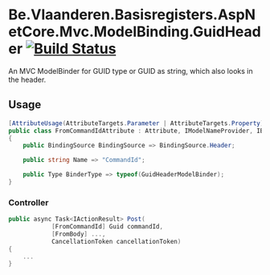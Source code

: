 # Be.Vlaanderen.Basisregisters.AspNetCore.Mvc.ModelBinding.GuidHeader [![Build Status](https://github.com/Informatievlaanderen/guid-header-modelbinding/workflows/CI/badge.svg)](https://github.com/Informatievlaanderen/guid-header-modelbinding/actions)

An MVC ModelBinder for GUID type or GUID as string, which also looks in the header.

## Usage

```csharp
[AttributeUsage(AttributeTargets.Parameter | AttributeTargets.Property)]
public class FromCommandIdAttribute : Attribute, IModelNameProvider, IBinderTypeProviderMetadata
{
    public BindingSource BindingSource => BindingSource.Header;

    public string Name => "CommandId";

    public Type BinderType => typeof(GuidHeaderModelBinder);
}
```

### Controller

```csharp
public async Task<IActionResult> Post(
            [FromCommandId] Guid commandId,
            [FromBody] ...,
            CancellationToken cancellationToken)
{
    ...
}
```
